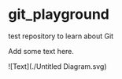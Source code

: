 # git_playground

test repository to learn about Git

Add some text here.

![Text](./Untitled Diagram.svg)
